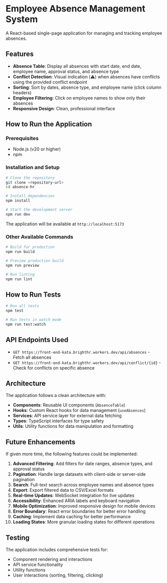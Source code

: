# Employee Absence Management System

A React-based single-page application for managing and tracking employee absences.

## Features

- **Absence Table**: Display all absences with start date, end date, employee name, approval status, and absence type
- **Conflict Detection**: Visual indication (⚠️) when absences have conflicts using the provided conflict endpoint
- **Sorting**: Sort by dates, absence type, and employee name (click column headers)
- **Employee Filtering**: Click on employee names to show only their absences
- **Responsive Design**: Clean, professional interface

## How to Run the Application

### Prerequisites
- Node.js (v20 or higher)
- npm

### Installation and Setup
```bash
# Clone the repository
git clone <repository-url>
cd absence-hr

# Install dependencies
npm install

# Start the development server
npm run dev
```

The application will be available at `http://localhost:5173`

### Other Available Commands
```bash
# Build for production
npm run build

# Preview production build
npm run preview

# Run linting
npm run lint
```

## How to Run Tests

```bash
# Run all tests
npm test

# Run tests in watch mode
npm run test:watch
```

## API Endpoints Used

- `GET https://front-end-kata.brighthr.workers.dev/api/absences` - Fetch all absences
- `GET https://front-end-kata.brighthr.workers.dev/api/conflict/{id}` - Check for conflicts on specific absence

## Architecture

The application follows a clean architecture with:

- **Components**: Reusable UI components (`AbsenceTable`)
- **Hooks**: Custom React hooks for data management (`useAbsences`)
- **Services**: API service layer for external data fetching
- **Types**: TypeScript interfaces for type safety
- **Utils**: Utility functions for data manipulation and formatting

## Future Enhancements

If given more time, the following features could be implemented:

1. **Advanced Filtering**: Add filters for date ranges, absence types, and approval status
2. **Pagination**: Handle large datasets with client-side or server-side pagination
3. **Search**: Full-text search across employee names and absence types
4. **Export**: Export filtered data to CSV/Excel formats
5. **Real-time Updates**: WebSocket integration for live updates
6. **Accessibility**: Enhanced ARIA labels and keyboard navigation
7. **Mobile Optimization**: Improved responsive design for mobile devices
8. **Error Boundary**: React error boundaries for better error handling
9. **Caching**: Implement data caching for better performance
10. **Loading States**: More granular loading states for different operations

## Testing

The application includes comprehensive tests for:
- Component rendering and interactions
- API service functionality
- Utility functions
- User interactions (sorting, filtering, clicking)
